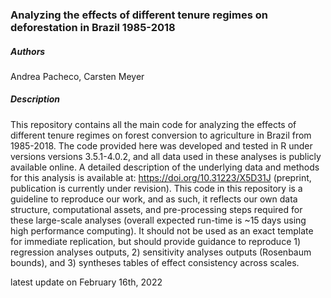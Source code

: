 ### Analyzing the effects of different tenure regimes on deforestation in Brazil 1985-2018

##### Authors
Andrea Pacheco, Carsten Meyer

##### Description
This repository contains all the main code for analyzing the effects of different tenure regimes on forest conversion to agriculture in Brazil from 1985-2018. 
The code provided here was developed and tested in R under versions versions 3.5.1-4.0.2, and all data used in these analyses is publicly available online. 
A detailed description of the underlying data and methods for this analysis is available at: https://doi.org/10.31223/X5D31J (preprint, publication is currently under revision).
This code in this repository is a guideline to reproduce our work, and as such, it reflects our own data structure, computational assets, and pre-processing steps required for these large-scale analyses (overall expected run-time is ~15 days using high performance computing). It should not be used as an exact template for immediate replication, but should provide guidance to reproduce 1) regression analyses outputs, 2) sensitivity analyses outputs (Rosenbaum bounds), and 3) syntheses tables of effect consistency across scales.

latest update on February 16th, 2022
